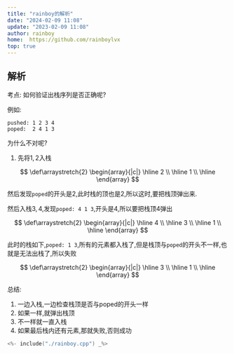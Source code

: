 ```yaml
---
title: "rainboy的解析"
date: "2024-02-09 11:08"
update: "2023-02-09 11:08"
author: rainboy
home:  https://github.com/rainboylvx
top: true
---
```


## 解析


考点: 如何验证出栈序列是否正确呢?

例如:

```
pushed: 1 2 3 4
poped:  2 4 1 3
```
为什么不对呢?

1. 先将$1,2$入栈

$$
\def\arraystretch{2}
\begin{array}{|c|}
\hline
2 \\
\hline
1 \\
\hline
\end{array}
$$

然后发现`poped`的开头是$2$,此时栈的顶也是$2$,所以这时,要把栈顶弹出来.


然后入栈$3,4$,发现`poped: 4 1 3`,开头是$4$,所以要把栈顶$4$弹出

$$
\def\arraystretch{2}
\begin{array}{|c|}
\hline
4 \\
\hline
3 \\
\hline
1 \\
\hline
\end{array}
$$


此时的栈如下,`poped: 1 3`,所有的元素都入栈了,但是栈顶与`poped`的开头不一样,也就是无法出栈了,所以失败


$$
\def\arraystretch{2}
\begin{array}{|c|}
\hline
3 \\
\hline
1 \\
\hline
\end{array}
$$


总结:

1. 一边入栈,一边检查栈顶是否与poped的开头一样
2. 如果一样,就弹出栈顶
3. 不一样就一直入栈
4. 如果最后栈内还有元素,那就失败,否则成功

```cpp
<%- include("./rainboy.cpp") _%>
```




